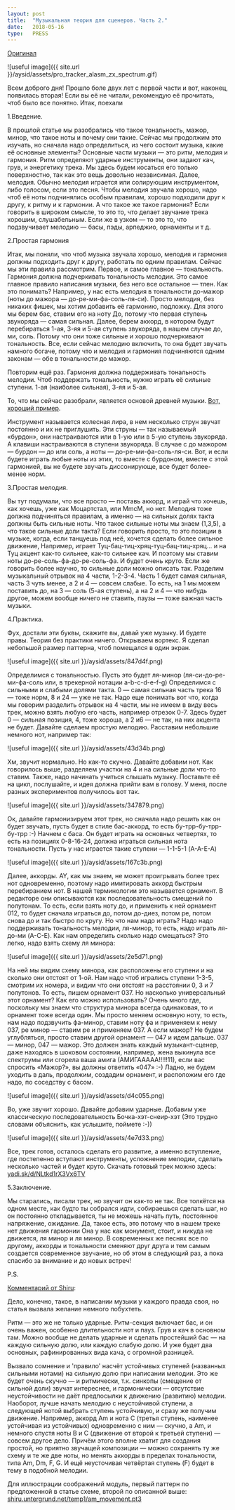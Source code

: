 ```yaml
---
layout: post
title:  "Музыкальная теория для сценеров. Часть 2."
date:   2018-05-16
type:   PRESS
---
```

[Оригинал](http://hype.retroscene.org/blog/812.html)

![useful image]({{ site.url }}/aysid/assets/pro_tracker_alasm_zx_spectrum.gif)

Всем доброго дня!
Прошло боле двух лет с первой части и вот, наконец, появилась вторая! Если вы её не читали, рекомендую её прочитать, чтоб было все понятно. Итак, поехали

1.Введение.

В прошлой статье мы разобрались что такое тональность, мажор, минор, что такое ноты и почему они такие. Сейчас мы продолжим это изучать, но сначала надо определиться, из чего состоит музыка, какие её основные элементы?
Основные части музыки — это ритм, мелодия и гармония.
Ритм определяют ударные инструменты, они задают кач, грув, и энергетику трека. Мы здесь будем косаться его только поверхностно, так как это вещь довольно независимая. 
Далее, мелодия. Обычно мелодия играется или солирующим инструментом, либо голосом, если это песня. Чтобы мелодия звучала хорошо, надо чтоб её ноты подчинялись особым правилам, хорошо подходили друг к другу, к ритму и к гармонии. А что такое же такое гармония? Если говорить в широком смысле, то это то, что делает звучание трека хорошим, слушабельным. Если же в узком — то это то, что подзвучивает мелодию — басы, пэды, арпеджио, орнаменты и т д.

2.Простая гармония

Итак, мы поняли, что чтоб музыка звучала хорошо, мелодия и гармония должны подходить друг к другу, работать по одним правилам. Сейчас мы эти правила рассмотрим. Первое, и самое главное — тональность. Гармония должна подчеркивать тональность мелодии. Это самое главное правило написания музыки, без него все остальное — тлен. Как это понимать? Например, у нас есть мелодия в тональности до-мажор (ноты до мажора — до-ре-ми-фа-соль-ля-си). Просто мелодия, без никаких фишек, мы хотим добавить её гармонию, подложку. Для этого мы берем бас, ставим его на ноту До, потому что первая ступень звукоряда — самая сильная. Далее, берем аккорд, в котором будут перебираться 1-ая, 3-яя и 5-ая ступень звукоряда, в нашем случае до, ми, соль. Потому что они тоже сильные и хорошо подчеркивают тональность. Все, если сейчас мелодию включить, то она будет звучать намного богаче, потому что и мелодия и гармония подчиняются одним законам — обе в тональности до мажор.

Повторим ещё раз. Гармония должна поддерживать тональность мелодии. Чтоб поддержать тональность, нужно играть её сильные ступени. 1-ая (наиболее сильная), 3-яя и 5-ая. 

То, что мы сейчас разобрали, является основой древней музыки. [Вот, хороший пример](https://www.youtube.com/watch?v=gcjRLD5ZBIY).

Инструмент называется колесная лира, в нем несколько струн звучат постоянно и их не приглушить. Эти струны — так называемый «бурдон», они настраиваются или в 1-ую или в 5-ую ступень звукоряда. А клавиши настраиваются в ступени звукоряда. В случае с до мажором — бурдон — до или соль, а ноты — до-ре-ми-фа-соль-ля-си. Вот, и если будете играть любые ноты из этих, то вместе с бурдоном, вместе с этой гармонией, вы не будете звучать диссонирующе, все будет более-менее норм.

3.Простая мелодия.

Вы тут подумали, что все просто — поставь аккорд, и играй что хочешь, как хочешь, уже как Моцартстал, или MmcM, но нет. Мелодия тоже должна подчиняться правилам, а именно — на сильных долях такта должны быть сильные ноты. Что такое сильные ноты мы знаем (1,3,5), а что такое сильные доли такта? Если говорить просто, то это позиции в музыке, когда, если танцуешь под неё, хочется сделать более сильное движение, Например, играет Туц-бац-тиц-хряц-туц-бац-тиц-хряц… и на Туц акцент как-то сильнее, как-то сильнее кач. И поэтому мы ставим ноты до-ре-соль-фа-до-ре-соль-фа. И будет очень круто. Если же говорить более научно, то сильные доли можно описать так. Разделим музыкальный отрывок на 4 части, 1-2-3-4. Часть 1 будет самая сильная, часть 3 чуть менее, а 2 и 4 — совсем слабые. То есть, на 1 мы можем поставить до, на 3 — соль (5-ая ступень), а на 2 и 4 — что нибудь другое, можем вообще ничего не ставить, паузы — тоже важная часть музыки.

4.Практика.

Фух, достали эти буквы, скажите вы, давай уже музыку. И будете правы. Теория без практики ничего.
Открываем вортекс. Я сделал небольшой размер паттерна, чтоб помещался в один экран.

![useful image]({{ site.url }}/aysid/assets/847d4f.png)

Определимся с тональностью. Пусть это будет ля-минор (ля-си-до-ре-ми-фа-соль или, в трекерной нотации a-b-c-d-e-f-g) 
Определимся с сильными и слабыми долями такта. 0 — самая сильная часть трека 16 — тоже норм, 8 и 24 — уже не так. Надо еще понимать вот что, когда мы говорим разделить отрывок на 4 части, мы не имеем в виду весь трек, можно взять любую его часть, например отрезок 0-7. Здесь будет 0 — сильная позиция, 4, тоже хороша, а 2 и6 — не так, на них акцента не будет.
Давайте сделаем простую мелодию. Расставим небольшие немного нот, например так:

![useful image]({{ site.url }}/aysid/assets/43d34b.png)

Хм, звучит нормально. Но как-то скучно. Давайте добавим нот. Как говорилось выше, разделяем участки на 4 и на сильные доли что-то ставим. Также, надо начинать учиться слышать музыку. Поставьте её на цикл, послушайте, и идея должна прийти вам в голову. У меня, после разных экспериментов получилось вот так.

![useful image]({{ site.url }}/aysid/assets/347879.png)

Ок, давайте гармонизируем этот трек, но сначала надо решить как он будет звучать, пусть будет в стиле бас-аккорд, то есть бу-трр-бу-трр-бу-трр :-)
Начнем с баса. Он будет играть на основных четвертях, то есть на позициях 0-8-16-24, должна играться сильная нота тональности. Пусть у нас играется такие ступени — 1-1-5-1 (A-A-E-A)

![useful image]({{ site.url }}/aysid/assets/167c3b.png)

Далее, аккорды. AY, как мы знаем, не может проигрывать более трех нот одновременно, поэтому надо имитировать аккорд быстрым перебиранием нот. В нашей терминологии это называется орнамент.
В редакторе они описываются как последовательность смещений по полутонам. То есть, если взять ноту до, и применить к ней орнамент 012, то будет сначала играться до, потом до-диез, потом ре, потом снова до и так быстро по кругу. Но что нам надо играть? Надо надо поддерживать тональность мелодии, ля-минор, то есть, надо играть ля-до-ми (A-C-E). Как нам определить сколько надо смещаться? Это легко, надо взять схему ля минора: 

![useful image]({{ site.url }}/aysid/assets/2e5d71.png)

На ней мы видим схему минора, как расположены его ступени и на сколько они отстоят от 1-ой. Нам надо чтоб игрались ступени 1-3-5, смотрим их номера, и видим что они отстоят на расстоянии 0, 3 и 7 полутонов. То есть, пишем орнамент 037. Но насколько универсальный этот орнамент? Как его можно использовать? Очень много где, поскольку мы знаем что структура минора всегда одинаковая, то и орнамент тоже всегда один. Мы просто меняем основную ноту, то есть, нам надо подзвучить фа-минор, ставим ноту фа и применяем к нему 037, ре минор — ставим ре и применяем 037. А если мажор? Не будем углубляться, просто ставим другой орнамент — 047 и идем дальше. 037 — минор, 047 — мажор. Это должен знать каждый музыкант-сценер, даже находясь в шоковом состоянии, например, жена выкинула все спектрумы или сгорела ваша амига (АМИГААААА!!!!!11), если вас спросить «Мажор?», вы должны ответить «047» :-)
Ладно, не будем уходить в даль, продолжим, создадим орнамент, и расположим его где надо, по соседству с басом.

![useful image]({{ site.url }}/aysid/assets/d4c055.png)

Во, уже звучит хорошо. Давайте добавим ударные. Добавим уже классическую последовательность Бочка-хэт-снеир-хэт (Это трудно словами объяснить, как услышите, поймете :-))

![useful image]({{ site.url }}/aysid/assets/4e7d33.png)

Все, трек готов, осталось сделать его развитие, а именно вступление, где постепенно вступают инструменты, усложнение мелодии, сделать несколько частей и будет круто.
Скачать готовый трек можно здесь: [yadi.sk/d/NLtkd1rX3Vx6TV](yadi.sk/d/NLtkd1rX3Vx6TV)

5.Заключение.

Мы старались, писали трек, но звучит он как-то не так. Все толкётся на одном месте, как будто ты собрался идти, собираешься сделать шаг, но он постоянно откладывается, ты не можешь начать путь, постоянное напряжение, ожидание. Да, такое есть, это потому что в нашем треке нет движения гармонии Она у нас как монумент, стоит, и никуда не движется, ля минор и ля минор. В современных же песнях все по другому, аккорды и тональности сменяют друг друга и тем самым создается современное звучание, но об этом в следующий раз, а пока спасибо за внимание и до новых встреч!


P.S.

[Комментарий от Shiru](http://hype.retroscene.org/profile/Shiru/):

Дело, конечно, такое, в написании музыки у каждого правда своя, но статья вызвала желание немного побухтеть.

Ритм — это же не только ударные. Ритм-секция включает бас, и он очень важен, особенно длительности нот и пауз. Грув и кач в основном там. Можно вообще не делать ударные и сделать простейший бас — на каждую сильную долю, или каждую слабую долю. И уже будет два основных, рафинированных вида кача, с огромной разницей.

Вызвало сомнение и 'правило' насчёт устойчивых ступеней (названных сильными нотами) на сильную долю при написании мелодии. Это же будет очень скучно — и ритмически, т.к. синкопы (смещение от сильной доли) звучат интереснее, и гармонически — отсутствие неустойчивости не даёт предпосылки к движению (развитию) мелодии. Наоборот, лучше начать мелодию с неустойчивой ступени, а следующей нотой выбрать ступень устойчивую, и сразу же получим движение. Например, аккорд Am и нота С (третья ступень, наименее устойчивая из устойчивых) одновременно с ним — скучно, а Am, и немного спустя ноты B и C (движение от второй к третьей ступени) — совсем другое дело. Причём этого вполне хватит для создания простой, но приятно звучащей композиции — можно сохранять ту же схему и те же две ноты, но менять аккорды в пределах тональности, типа Am, Dm, F, G. И ещё неусточивая четвёртая ступень (F) будет в тему в подобной мелодии.

Для иллюстрации соображений модуль, первый паттерн по предложенной в статье схеме, второй по описанной выше: [shiru.untergrund.net/temp1/am_movement.pt3](shiru.untergrund.net/temp1/am_movement.pt3)